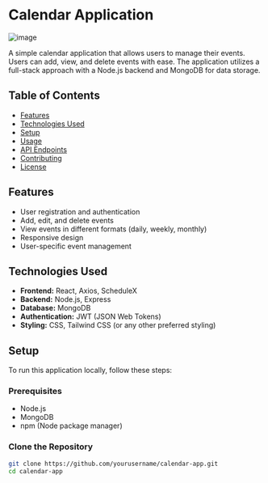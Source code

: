 # Calendar Application

![image](https://github.com/user-attachments/assets/da02d8de-8812-4a53-8aae-f9421da0a1c6)


A simple calendar application that allows users to manage their events. Users can add, view, and delete events with ease. The application utilizes a full-stack approach with a Node.js backend and MongoDB for data storage.

## Table of Contents

- [Features](#features)
- [Technologies Used](#technologies-used)
- [Setup](#setup)
- [Usage](#usage)
- [API Endpoints](#api-endpoints)
- [Contributing](#contributing)
- [License](#license)

## Features

- User registration and authentication
- Add, edit, and delete events
- View events in different formats (daily, weekly, monthly)
- Responsive design
- User-specific event management

## Technologies Used

- **Frontend:** React, Axios, ScheduleX
- **Backend:** Node.js, Express
- **Database:** MongoDB
- **Authentication:** JWT (JSON Web Tokens)
- **Styling:** CSS, Tailwind CSS (or any other preferred styling)

## Setup

To run this application locally, follow these steps:

### Prerequisites

- Node.js
- MongoDB
- npm (Node package manager)

### Clone the Repository

```bash
git clone https://github.com/yourusername/calendar-app.git
cd calendar-app
